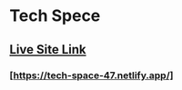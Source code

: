 # Tech Spece

## [Live Site Link](https://tech-space-47.netlify.app/)

### [https://tech-space-47.netlify.app/]
